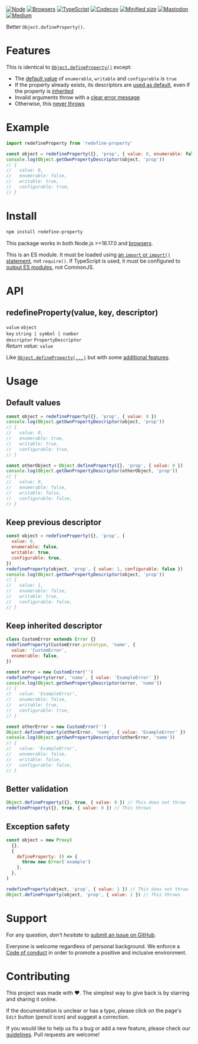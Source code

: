 [![Node](https://img.shields.io/badge/-Node.js-808080?logo=node.js&colorA=404040&logoColor=66cc33)](https://www.npmjs.com/package/redefine-property)
[![Browsers](https://img.shields.io/badge/-Browsers-808080?logo=firefox&colorA=404040)](https://unpkg.com/redefine-property?module)
[![TypeScript](https://img.shields.io/badge/-Typed-808080?logo=typescript&colorA=404040&logoColor=0096ff)](/src/main.d.ts)
[![Codecov](https://img.shields.io/badge/-Tested%20100%25-808080?logo=codecov&colorA=404040)](https://codecov.io/gh/ehmicky/redefine-property)
[![Minified size](https://img.shields.io/bundlephobia/minzip/redefine-property?label&colorA=404040&colorB=808080&logo=webpack)](https://bundlephobia.com/package/redefine-property)
[![Mastodon](https://img.shields.io/badge/-Mastodon-808080.svg?logo=mastodon&colorA=404040&logoColor=9590F9)](https://fosstodon.org/@ehmicky)
[![Medium](https://img.shields.io/badge/-Medium-808080.svg?logo=medium&colorA=404040)](https://medium.com/@ehmicky)

Better `Object.defineProperty()`.

# Features

This is identical to
[`Object.defineProperty()`](https://developer.mozilla.org/en-US/docs/Web/JavaScript/Reference/Global_Objects/Object/defineProperty)
except:

- The [default value](#default-values) of `enumerable`, `writable` and
  `configurable` is `true`
- If the property already exists, its descriptors are
  [used as default](#keep-previous-descriptor), even if the property is
  [inherited](#keep-inherited-descriptor)
- Invalid arguments throw with a [clear error message](#better-validation)
- Otherwise, this [never throws](#exception-safety)

# Example

```js
import redefineProperty from 'redefine-property'

const object = redefineProperty({}, 'prop', { value: 0, enumerable: false })
console.log(Object.getOwnPropertyDescriptor(object, 'prop'))
// {
//   value: 0,
//   enumerable: false,
//   writable: true,
//   configurable: true,
// }
```

# Install

```bash
npm install redefine-property
```

This package works in both Node.js >=16.17.0 and
[browsers](https://raw.githubusercontent.com/ehmicky/dev-tasks/main/src/browserslist).

This is an ES module. It must be loaded using
[an `import` or `import()` statement](https://gist.github.com/sindresorhus/a39789f98801d908bbc7ff3ecc99d99c),
not `require()`. If TypeScript is used, it must be configured to
[output ES modules](https://www.typescriptlang.org/docs/handbook/esm-node.html),
not CommonJS.

# API

## redefineProperty(value, key, descriptor)

`value` `object`\
`key` `string | symbol | number`\
`descriptor` `PropertyDescriptor`\
_Return value_: `value`

Like
[`Object.defineProperty(...)`](https://developer.mozilla.org/en-US/docs/Web/JavaScript/Reference/Global_Objects/Object/defineProperty)
but with some [additional features](#features).

# Usage

## Default values

<!-- eslint-disable fp/no-mutating-methods -->

```js
const object = redefineProperty({}, 'prop', { value: 0 })
console.log(Object.getOwnPropertyDescriptor(object, 'prop'))
// {
//   value: 0,
//   enumerable: true,
//   writable: true,
//   configurable: true,
// }

const otherObject = Object.defineProperty({}, 'prop', { value: 0 })
console.log(Object.getOwnPropertyDescriptor(otherObject, 'prop'))
// {
//   value: 0,
//   enumerable: false,
//   writable: false,
//   configurable: false,
// }
```

## Keep previous descriptor

```js
const object = redefineProperty({}, 'prop', {
  value: 0,
  enumerable: false,
  writable: true,
  configurable: true,
})
redefineProperty(object, 'prop', { value: 1, configurable: false })
console.log(Object.getOwnPropertyDescriptor(object, 'prop'))
// {
//   value: 1,
//   enumerable: false,
//   writable: true,
//   configurable: false,
// }
```

## Keep inherited descriptor

<!-- eslint-disable fp/no-class, fp/no-mutating-methods -->

```js
class CustomError extends Error {}
redefineProperty(CustomError.prototype, 'name', {
  value: 'CustomError',
  enumerable: false,
})

const error = new CustomError('')
redefineProperty(error, 'name', { value: 'ExampleError' })
console.log(Object.getOwnPropertyDescriptor(error, 'name'))
// {
//   value: 'ExampleError',
//   enumerable: false,
//   writable: true,
//   configurable: true,
// }

const otherError = new CustomError('')
Object.defineProperty(otherError, 'name', { value: 'ExampleError' })
console.log(Object.getOwnPropertyDescriptor(otherError, 'name'))
// {
//   value: 'ExampleError',
//   enumerable: false,
//   writable: false,
//   configurable: false,
// }
```

## Better validation

<!-- eslint-disable fp/no-mutating-methods -->

```js
Object.defineProperty({}, true, { value: 0 }) // This does not throw
redefineProperty({}, true, { value: 0 }) // This throws
```

## Exception safety

<!-- eslint-disable fp/no-proxy, fp/no-mutating-methods -->

```js
const object = new Proxy(
  {},
  {
    defineProperty: () => {
      throw new Error('example')
    },
  },
)

redefineProperty(object, 'prop', { value: 1 }) // This does not throw
Object.defineProperty(object, 'prop', { value: 1 }) // This throws
```

# Support

For any question, _don't hesitate_ to [submit an issue on GitHub](../../issues).

Everyone is welcome regardless of personal background. We enforce a
[Code of conduct](CODE_OF_CONDUCT.md) in order to promote a positive and
inclusive environment.

# Contributing

This project was made with ❤️. The simplest way to give back is by starring and
sharing it online.

If the documentation is unclear or has a typo, please click on the page's `Edit`
button (pencil icon) and suggest a correction.

If you would like to help us fix a bug or add a new feature, please check our
[guidelines](CONTRIBUTING.md). Pull requests are welcome!

<!-- Thanks go to our wonderful contributors: -->

<!-- ALL-CONTRIBUTORS-LIST:START -->
<!-- prettier-ignore -->
<!--
<table><tr><td align="center"><a href="https://fosstodon.org/@ehmicky"><img src="https://avatars2.githubusercontent.com/u/8136211?v=4" width="100px;" alt="ehmicky"/><br /><sub><b>ehmicky</b></sub></a><br /><a href="https://github.com/ehmicky/redefine-property/commits?author=ehmicky" title="Code">💻</a> <a href="#design-ehmicky" title="Design">🎨</a> <a href="#ideas-ehmicky" title="Ideas, Planning, & Feedback">🤔</a> <a href="https://github.com/ehmicky/redefine-property/commits?author=ehmicky" title="Documentation">📖</a></td></tr></table>
 -->
<!-- ALL-CONTRIBUTORS-LIST:END -->
